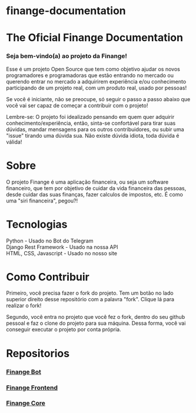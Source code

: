 # finange-documentation
# The Oficial Finange Documentation


### Seja bem-vindo(a) ao projeto da Finange!

Esse é um projeto Open Source que tem como objetivo ajudar os novos programadores e programadoras que estão entrando no mercado ou querendo entrar no mercado a adquirirem experiência e/ou conhecimento participando de um projeto real, com um produto real, usado por pessoas!

Se você é iniciante, não se preocupe, só seguir o passo a passo abaixo que você vai ser capaz de começar a contribuir com o projeto! 

Lembre-se: O projeto foi idealizado pensando em quem quer adquirir conhecimento/experiência, então, sinta-se confortável para tirar suas dúvidas, mandar mensagens para os outros contribuidores, ou subir uma "issue" tirando uma dúvida sua. Não existe dúvida idiota, toda dúvida é válida!

# Sobre

O projeto Finange é uma aplicação financeira, ou seja um software financeiro, que tem por objetivo de cuidar da vida financeira das pessoas, desde cuidar das suas finanças, fazer calculos de impostos, etc. É como uma "siri financeira", pegou?!

# Tecnologias

Python - Usado no Bot do Telegram <br>
Django Rest Framework - Usado na nossa API <br>
HTML, CSS, Javascript - Usado no nosso site

# Como Contribuir

Primeiro, você precisa fazer o fork do projeto. Tem um botão no lado superior direito desse repositório com a palavra "fork". Clique lá para realizar o fork!

Segundo, você entra no projeto que você fez o fork, dentro do seu github pessoal e faz o clone do projeto para sua máquina. Dessa forma, você vai conseguir executar o projeto por conta própria.

# Repositorios

### <a href="https://github.com/Finange/finange-bot"> Finange Bot </a>
### <a href="https://github.com/Finange/finange-front"> Finange Frontend </a>
### <a href="https://github.com/Finange/core"> Finange Core </a>